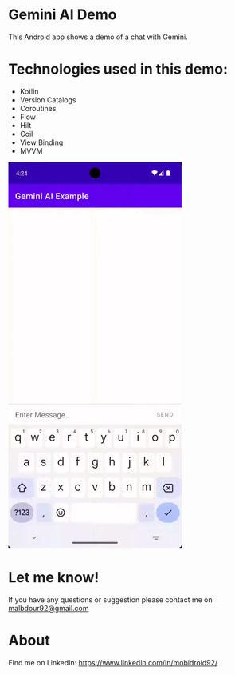 # Gemini AI Demo

This Android app shows a demo of a chat with Gemini.

# Technologies used in this demo:
* Kotlin
* Version Catalogs
* Coroutines
* Flow
* Hilt
* Coil
* View Binding
* MVVM

![](gemini_chat_demo.gif)

# Let me know!
If you have any questions or suggestion please contact me on malbdour92@gmail.com

# About
Find me on LinkedIn: https://www.linkedin.com/in/mobidroid92/
